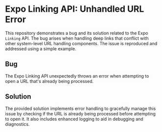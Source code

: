 # Expo Linking API: Unhandled URL Error

This repository demonstrates a bug and its solution related to the Expo `Linking` API. The bug arises when handling deep links that conflict with other system-level URL handling components.  The issue is reproduced and addressed using a simple example.

## Bug
The Expo Linking API unexpectedly throws an error when attempting to open a URL that's already being processed.

## Solution
The provided solution implements error handling to gracefully manage this issue by checking if the URL is already being processed before attempting to open it. It also includes enhanced logging to aid in debugging and diagnostics.